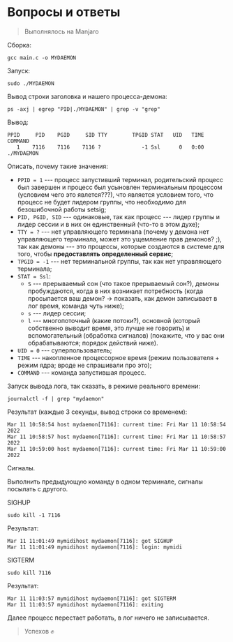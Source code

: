 # Вопросы и ответы

> Выполнялось на Manjaro

Сборка:

`gcc main.c -o MYDAEMON`

Запуск:

`sudo ./MYDAEMON`

Вывод строки заголовка и нашего процесса-демона:

`ps -axj | egrep "PID|./MYDAEMON" | grep -v "grep"`

Вывод:

```
PPID     PID    PGID     SID TTY        TPGID STAT   UID   TIME COMMAND
   1    7116    7116    7116 ?             -1 Ssl      0   0:00 ./MYDAEMON
```

Описать, почему такие значения:

* `PPID = 1` --- процесс запустивший терминал, родительский процесс был завершен
и процесс был усыновлен терминальным процессом (условием чего это явлется???),
что является условием того, что процесс не будет лидером группы, что необходимо
для безошибочной работы setsig;
* `PID, PGID, SID` --- одинаковые, так как процесс --- лидер группы и лидер
  сессии и в них он единственный (что-то в этом духе);
* `TTY = ?` --- нет управляющего терминала (почему у демона нет управляющего
  терминала, может это ущемление прав демонов? ;), так как демоны --- это
процессы, которые создаются в системе для того, чтобы **предоставлять
определенный сервис**;
* `TPGID = -1` --- нет терминальной группы, так как нет управляющего терминала;
*  `STAT = Ssl`:
    * `S` --- прерываемый сон (что такое прерываемый сон?), демоны пробуждаются,
      когда в них возникает потребность (когда просыпается ваш демон? ->
      показать, как демон записывает в лог время, команда чуть ниже);
    * `s` --- лидер сессии;
    * `l` --- многопоточный (какие потоки?), основной (который собственно
      выводит время, это лучше не говорить) и вспомогательный (обработка
      сигналов) (покажите, что у вас они обрабатываются; порядок действий ниже).
* `UID = 0` --- суперпользователь;
* `TIME` --- накопленное процессорное время (режим пользователя + режим ядра;
  вроде не спрашивали про это);
* `COMMAND` --- команда запустившая процесс.

Запуск вывода лога, так сказать, в режиме реального времени:

`journalctl -f | grep "mydaemon"`
 
Результат (каждые 3 секунды, вывод строки со временем):

```
Mar 11 10:58:54 host mydaemon[7116]: current time: Fri Mar 11 10:58:54 2022
Mar 11 10:58:57 host mydaemon[7116]: current time: Fri Mar 11 10:58:57 2022
Mar 11 10:59:00 host mydaemon[7116]: current time: Fri Mar 11 10:59:00 2022
```

Сигналы.

Выполнить предыдующую команду в одном терминале, сигналы посылать с другого.

SIGHUP

```
sudo kill -1 7116
```

Результат:

```
Mar 11 11:01:49 mymidihost mydaemon[7116]: got SIGHUP
Mar 11 11:01:49 mymidihost mydaemon[7116]: login: mymidi
```

SIGTERM

```
sudo kill 7116
```

Результат:

```
Mar 11 11:03:57 mymidihost mydaemon[7116]: got SIGTERM
Mar 11 11:03:57 mymidihost mydaemon[7116]: exiting
```

Далее процесс перестает работать, в лог ничего не записывается.

> Успехов ✊
